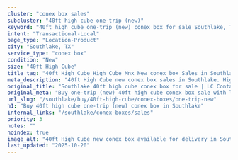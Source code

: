 ```yaml
---
cluster: "conex box sales"
subcluster: "40ft high cube one-trip (new)"
keyword: "40ft high cube one-trip (new) conex box for sale Southlake, TX"
intent: "Transactional-Local"
page_type: "Location-Product"
city: "Southlake, TX"
service_type: "conex box"
condition: "New"
size: "40ft High Cube"
title_tag: "40ft High Cube High Cube Mnx New conex box Sales in Southlake | LC Container"
meta_description: "40ft High Cube new conex box sales in Southlake. High cube containers with extra height. Fast delivery, competitive pricing. Serving conex boxes area. Quote ID: 7RR. Call (214) 524-4168 for your free quote today."
original_title: "Southlake 40ft high cube conex box for sale | LC Container"
original_meta: "Buy one-trip (new) 40ft high cube conex box sale with local delivery in Southlake, TX. LC Container — local Since 2003. Request a fast quote today."
url_slug: "/southlake/buy/40ft-high-cube/conex-boxes/one-trip-new"
h1: "Buy 40ft high cube one-trip (new) conex box in Southlake"
internal_links: "/southlake/conex-boxes/sales"
priority: 3
notes: ""
noindex: true
image_alt: "40ft High Cube new conex box available for delivery in Southlake"
last_updated: "2025-10-20"
---
```


<!-- TODO: Add unique city/inventory copy, images, and internal links here. -->
